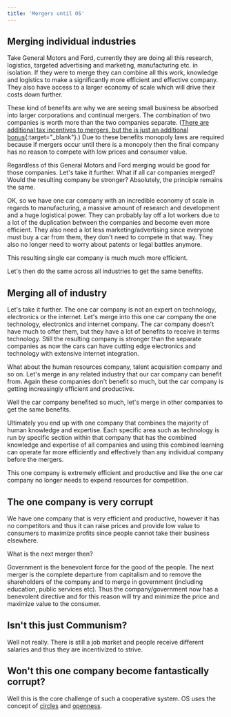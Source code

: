 ```yaml
---
title: 'Mergers until OS'
---
```


## Merging individual industries

Take General Motors and Ford, currently they are doing all this research, logistics, targeted advertising and marketing, manufacturing etc. in isolation. If they were to merge they can combine all this work, knowledge and logistics to make a significantly more efficient and effective company. They also have access to a larger economy of scale which will drive their costs down further.

These kind of benefits are why we are seeing small business be absorbed into larger corporations and continual mergers. The combination of two companies is worth more than the two companies separate. ([There are additional tax incentives to mergers, but the is just an additional bonus](https://en.wikipedia.org/wiki/Tax_inversion){:target="_blank"}.) Due to these benefits monopoly laws are required because if mergers occur until there is a monopoly then the final company has no reason to compete with low prices and consumer value.

Regardless of this General Motors and Ford merging would be good for those companies. Let's take it further. What if all car companies merged? Would the resulting company be stronger? Absolutely, the principle remains the same.

OK, so we have one car company with an incredible economy of scale in regards to manufacturing, a massive amount of research and development and a huge logistical power. They can probably lay off a lot workers due to a lot of the duplication between the companies and become even more efficient. They also need a lot less marketing/advertising since everyone must buy a car from them, they don't need to compete in that way. They also no longer need to worry about patents or legal battles anymore.

This resulting single car company is much much more efficient.

Let's then do the same across all industries to get the same benefits.

## Merging all of industry

Let's take it further. The one car company is not an expert on technology, electronics or the internet. Let's merge into this one car company the one technology, electronics and internet company. The car company doesn't have much to offer them, but they have a lot of benefits to receive in terms technology. Still the resulting company is stronger than the separate companies as now the cars can have cutting edge electronics and technology with extensive internet integration.

What about the human resources company, talent acquisition company and so on. Let's merge in any related industry that our car company can benefit from. Again these companies don't benefit so much, but the car company is getting increasingly efficient and productive.

Well the car company benefited so much, let's merge in other companies to get the same benefits.

Ultimately you end up with one company that combines the majority of human knowledge and expertise. Each specific area such as technology is run by specific section within that company that has the combined knowledge and expertise of all companies and using this combined learning can operate far more efficiently and effectively than any individual company before the mergers.

This one company is extremely efficient and productive and like the one car company no longer needs to expend resources for competition.

## The one company is very corrupt

We have one company that is very efficient and productive, however it has no competitors and thus it can raise prices and provide low value to consumers to maximize profits since people cannot take their business elsewhere.

What is the next merger then?

Government is the benevolent force for the good of the people. The next merger is the complete departure from capitalism and to remove the shareholders of the company and to merge in government (including education, public services etc). Thus the company/government now has a benevolent directive and for this reason will try and minimize the price and maximize value to the consumer.

## Isn't this just Communism?

Well not really. There is still a job market and people receive different salaries and thus they are incentivized to strive.

## Won't this one company become fantastically corrupt?

Well this is the core challenge of such a cooperative system. OS uses the concept of [circles](/open-socialism/hierarchy/circles) and [openness](/open-socialism/core-tenets/open).
